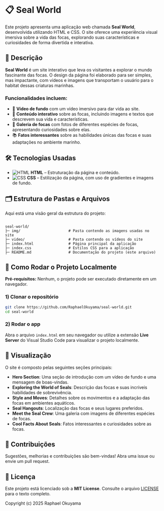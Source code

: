 # 📋 Seal World

Este projeto apresenta uma aplicação web chamada **Seal World**, desenvolvida utilizando HTML e CSS. O site oferece uma experiência visual imersiva sobre a vida das focas, explorando suas características e curiosidades de forma divertida e interativa.

## 📝 Descrição

**Seal World** é um site interativo que leva os visitantes a explorar o mundo fascinante das focas. O design da página foi elaborado para ser simples, mas impactante, com vídeos e imagens que transportam o usuário para o habitat dessas criaturas marinhas.

### Funcionalidades incluem:

- 🎥 **Vídeo de fundo** com um vídeo imersivo para dar vida ao site.
- 🦭 **Conteúdo interativo** sobre as focas, incluindo imagens e textos que descrevem sua vida e características.
- 🌊 **Galeria de focas** com fotos de diferentes espécies de focas, apresentando curiosidades sobre elas.
- 📚 **Fatos interessantes** sobre as habilidades únicas das focas e suas adaptações no ambiente marinho.

## 🛠️ Tecnologias Usadas

- ![HTML](https://img.shields.io/badge/HTML-E34F26?style=for-the-badge&logo=html5&logoColor=white) **HTML** – Estruturação da página e conteúdo.
- ![CSS](https://img.shields.io/badge/CSS-1572B6?style=for-the-badge&logo=css3&logoColor=white) **CSS** – Estilização da página, com uso de gradientes e imagens de fundo.

## 🗂️ Estrutura de Pastas e Arquivos

Aqui está uma visão geral da estrutura do projeto:

```

seal-world/
├─ img/                      # Pasta contendo as imagens usadas no site
├─ video/                    # Pasta contendo os vídeos do site
├─ index.html                # Página principal da aplicação
├─ index.css                 # Estilos CSS para a aplicação
├─ README.md                 # Documentação do projeto (este arquivo)

````

## 🚀 Como Rodar o Projeto Localmente

**Pré-requisitos:** Nenhum, o projeto pode ser executado diretamente em um navegador.

### 1) Clonar o repositório

```bash
git clone https://github.com/RaphaelOkuyama/seal-world.git
cd seal-world
````

### 2) Rodar o app

Abra o arquivo `index.html` em seu navegador ou utilize a extensão **Live Server** do Visual Studio Code para visualizar o projeto localmente.

## 🎨 Visualização

O site é composto pelas seguintes seções principais:

* **Hero Section**: Uma seção de introdução com um vídeo de fundo e uma mensagem de boas-vindas.
* **Exploring the World of Seals**: Descrição das focas e suas incríveis habilidades de sobrevivência.
* **Style and Moves**: Detalhes sobre os movimentos e a adaptação das focas em ambientes aquáticos.
* **Seal Hangouts**: Localização das focas e seus lugares preferidos.
* **Meet the Seal Crew**: Uma galeria com imagens de diferentes espécies de focas.
* **Cool Facts About Seals**: Fatos interessantes e curiosidades sobre as focas.

## 🤝 Contribuições

Sugestões, melhorias e contribuições são bem-vindas! Abra uma issue ou envie um pull request.

## 📄 Licença

Este projeto está licenciado sob a **MIT License**.
Consulte o arquivo [LICENSE](./LICENSE) para o texto completo.

Copyright (c) 2025 Raphael Okuyama
